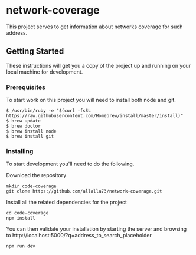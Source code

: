 # network-coverage

This project serves to get information about networks coverage for such address. 

## Getting Started

These instructions will get you a copy of the project up and running on your local machine for development.

### Prerequisites

To start work on this project you will need to install both node and git.

```
$ /usr/bin/ruby -e "$(curl -fsSL https://raw.githubusercontent.com/Homebrew/install/master/install)"
$ brew update
$ brew doctor
$ brew install node
$ brew install git
```

### Installing

To start development you'll need to do the following.

Download the repository 

```
mkdir code-coverage
git clone https://github.com/allalla73/network-coverage.git
```

Install all the related dependencies for the project

```
cd code-coverage
npm install
```

You can then validate your installation by starting the server and browsing to http://localhost:5000/?q=address_to_search_placeholder
```
npm run dev
```